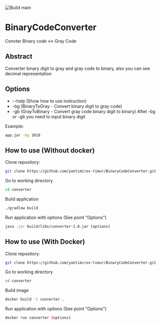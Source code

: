 ![Build main](https://github.com/yantimirov-timur/BinaryCodeConverter/actions/workflows/main.yml/badge.svg?branch=main)
# BinaryCodeConverter
Convter Binary code &lt;-> Gray Code


## Abstract
Converter binary digit to gray and gray code to binary, also you can see decimal representation

## Options
 - --help (Show how to use instruction)
 - -bg (BinaryToGray - Convert binary digit to gray code)
 - -gb (GrayToBinary - Convert gray code binary digit to binary)
 Aftet -bg or -gb you need to input binary digit
 
 Example:
 ```sh
app.jar -bg 1010
```


## How to use (Without docker)
Clone repository:
```sh
git clone https://github.com/yantimirov-timur/BinaryCodeConverter.git
```
Go to working directory
```sh
cd converter
```
Build application
```sh
./gradlew build
```
Run application with options (See point "Options")
```sh
java -jar build/libs/converter-1.0.jar (options)
```
## How to use (With Docker)
Clone repository:
```sh
git clone https://github.com/yantimirov-timur/BinaryCodeConverter.git
```
Go to working directory
```sh
cd converter
```
Build image
```sh
docker build -t converter .
```
Run application with options (See point "Options")
```sh
docker run converter (options)
```
